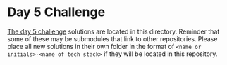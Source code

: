 # Day 5 Challenge

[The day 5 challenge](https://adventofcode.com/2022/day/5) solutions are located in this directory. Reminder that some of these may be submodules that link to other repositories. Please place all new solutions in their own folder in the format of `<name or initials>-<name of tech stack>` if they will be located in this repository.